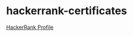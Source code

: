 # hackerrank-certificates
<a href="https://www.hackerrank.com/tambolisaklait20?hr_r=1">HackerRank Profile<a>
